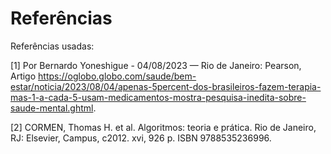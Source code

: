 # Referências

Referências usadas:

[1] Por Bernardo Yoneshigue - 04/08/2023 — Rio de Janeiro: Pearson, Artigo https://oglobo.globo.com/saude/bem-estar/noticia/2023/08/04/apenas-5percent-dos-brasileiros-fazem-terapia-mas-1-a-cada-5-usam-medicamentos-mostra-pesquisa-inedita-sobre-saude-mental.ghtml. 

[2] CORMEN, Thomas H. et al. Algoritmos: teoria e prática. Rio de Janeiro, RJ: Elsevier, Campus, c2012. xvi, 926 p. ISBN 9788535236996.


